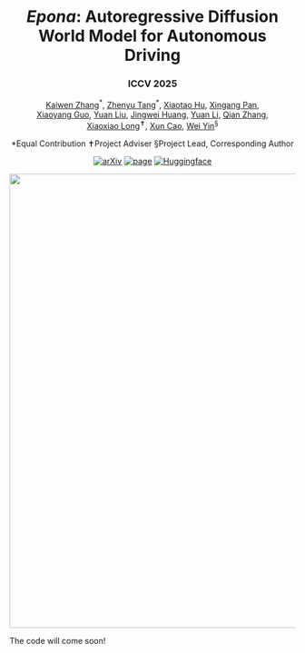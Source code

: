 <p align="center">
  <h1 align="center"><i>Epona</i>: Autoregressive Diffusion World Model for Autonomous Driving</h1>
  <h3 align="center">ICCV 2025</h3>
  <p align="center">
                <span class="author-block">
                <a href="https://kevin-thu.github.io/homepage/" target="_blank">Kaiwen Zhang</a><sup>*</sup>,
              </span>
              <span class="author-block">
                <a href="https://github.com/Tzy010822/" target="_blank">Zhenyu Tang</a><sup>*</sup>,
              </span>
              <span class="author-block">
                <a href="https://huxiaotaostasy.github.io/" target="_blank">Xiaotao Hu</a>,
              </span>
              <span class="author-block">
                <a href="https://xingangpan.github.io/" target="_blank">Xingang Pan</a>,
              </span><br>
              <span class="author-block">
                <a href="https://xy-guo.github.io/" target="_blank">Xiaoyang Guo</a>,
              </span>
              <span class="author-block">
                <a href="https://liuyuan-pal.github.io/" target="_blank">Yuan Liu</a>,
              </span>
              <span class="author-block">
                <a href="https://scholar.google.com/citations?user=7eJBk1UAAAAJ&hl=zh-CN" target="_blank">Jingwei Huang</a>,
              </span>
              <span class="author-block">
                <a href="https://yuanli2333.github.io/" target="_blank">Yuan Li</a>,
              </span>
              <span class="author-block">
                <a href="https://scholar.google.com/citations?user=pCY-bikAAAAJ&hl=en&oi=ao" target="_blank">Qian Zhang</a>,
              </span><br>
              <span class="author-block">
                <a href="https://www.xxlong.site/" target="_blank">Xiaoxiao Long</a><sup>✝</sup>,
              </span>
              <span class="author-block">
                <a href="https://cite.nju.edu.cn/People/Faculty/20190621/i5054.html" target="_blank">Xun Cao</a>,
              </span>
              <span class="author-block">
                <a href="https://yvanyin.xyz/" target="_blank">Wei Yin</a><sup>§</sup>
  </p>

  <p align="center">
    <sep>*</sep>Equal Contribution
    <sep>✝</sep>Project Adviser
    <sep>§</sep>Project Lead, Corresponding Author
  </p>

  <p align="center">
    <a href="https://arxiv.org/pdf/2506.24113"><img alt='arXiv' src="https://img.shields.io/badge/arXiv-2506.24113-b31b1b.svg"></a>
    <a href="https://kevin-thu.github.io/Epona/"><img alt='page' src="https://img.shields.io/badge/Project-Website-orange"></a>
  <a href="https://huggingface.co/Kevin-thu/Epona"><img alt="Huggingface" src="https://img.shields.io/badge/%F0%9F%A4%97%20Hugging%20Face-Epona-orange"></a>
    <!-- <a href="https://twitter.com/sze68zkw"><img alt='Twitter' src="https://img.shields.io/twitter/follow/sze68zkw?label=%40KaiwenZhang"></a> -->
  </p>

  <div align="center">
        <img src="./assets/teaser.png", width="800">
  </div>
</p>

The code will come soon!